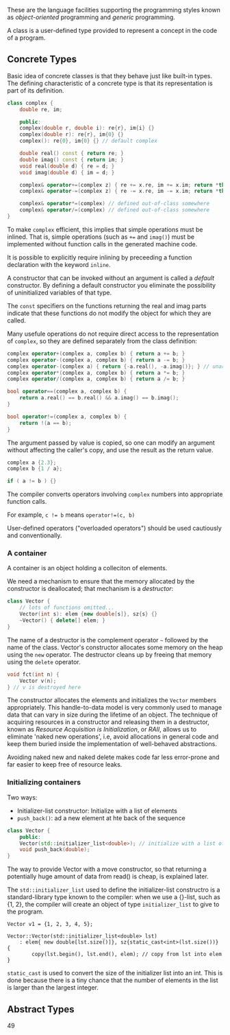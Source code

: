 These are the language facilities supporting the programming styles known as
_object-oriented_ programming and _generic_ programming.

A class is a user-defined type provided to represent a concept in the code of a
program.

## Concrete Types
Basic idea of concrete classes is that they behave just like built-in types. The
defining characteristic of a concrete type is that its representation is part of
its definition.

```cpp
class complex {
    double re, im;

    public:
    complex(double r, double i): re{r}, im{i} {}
    complex(double r): re{r}, im{0} {}
    complex(): re{0}, im{0} {} // default complex

    double real() const { return re; }
    double imag() const { return im; }
    void real(double d) { re = d; }
    void imag(double d) { im = d; }

    complex& operator+=(complex z) { re += x.re, im += x.im; return *this; }
    complex& operator-=(complex z) { re -= x.re, im -= x.im; return *this; }

    complex& operator*=(complex) // defined out-of-class somewhere
    complex& operator/=(complex) // defined out-of-class somewhere
}
```

To make `complex` efficient, this implies that simple operations must be
inlined. That is, simple operations (such as `+=` and `imag()`) must be
implemented without function calls in the generated machine code.

It is possible to explicitly require inlining by preceeding a function
declaration with the keyword `inline`.

A constructor that can be invoked without an argument is called a _default_
constructor. By defining a default constructor you eliminate the possibility of
uninitialized variables of that type.

The `const` specifiers on the functions returning the real and imag parts
indicate that these functions do not modify the object for which they are
called.

Many usefule operations do not require direct access to the representation of
`complex`, so they are defined separately from the class definition:

```cpp
complex operator+(complex a, complex b) { return a += b; }
complex operator-(complex a, complex b) { return a -= b; }
complex operator-(complex a) { return {-a.real(), -a.imag()}; } // unary minus
complex operator*(complex a, complex b) { return a *= b; }
complex operator/(complex a, complex b) { return a /= b; }

bool operator==(complex a, complex b) {
    return a.real() == b.real() && a.imag() == b.imag();
}

bool operator!=(complex a, complex b) {
    return !(a == b);
}
```

The argument passed by value is copied, so one can modify an argument without
affecting the caller's copy, and use the result as the return value.

```cpp
complex a {2.3};
complex b {1 / a};

if ( a != b ) {}
```

The compiler converts operators involving `complex` numbers into appropriate
function calls.

For example, `c != b` means `operator!=(c, b)`

User-defined operators ("overloaded operators") should be used cautiously and
conventionally.

### A container
A container is an object holding a colleciton of elements.

We need a mechanism to ensure that the memory allocated by the constructor is
deallocated; that mechanism is a _destructor_:

```cpp
class Vector {
    // lots of functions omitted...
    Vector(int s): elem {new double[s]}, sz{s} {}
    ~Vector() { delete[] elem; }
}
```

The name of a destructor is the complement operator `~` followed by the name of
the class. Vector's constructor allocates some memory on the heap using the
`new` operator. The destructor cleans up by freeing that memory using the
`delete` operator.

```cpp
void fct(int n) {
    Vector v(n);
} // v is destroyed here
```

The constructor allocates the elements and initializes the `Vector` members
appropriately. This handle-to-data model is very commonly used to manage data
that can vary in size during the lifetime of an object. The technique of
acquiring resources in a constructor and releasing them in a destructor, known
as _Resource Acquisition is Initialization_, or _RAII_, allows us to eliminate
'naked new operations', i.e, avoid allocations in general code and keep them
buried inside the implementation of well-behaved abstractions.

Avoiding naked new and naked delete makes code far less error-prone and far
easier to keep free of resource leaks.

### Initializing containers
Two ways:

- Initializer-list constructor: Initialize with a list of elements
- `push_back()`: ad a new element at hte back of the sequence

```cpp
class Vector {
    public:
    Vector(std::initializer_list<double>); // initialize with a list of doubles
    void push_back(double);
}
```
The way to provide Vector with a move constructor, so that returning a
potentially huge amount of data from read() is cheap, is explained later.

The `std::initializer_list` used to define the initializer-list constructro is a
standard-library type known to the compiler: when we use a {}-list, such as {1,
2}, the compiler will create an object of type `initializer_list` to give to the
program.

```dpp
Vector v1 = {1, 2, 3, 4, 5};

Vector::Vector(std::initializer_list<double> lst)
    : elem{ new double[lst.size()]}, sz{static_cast<int>(lst.size())} {
        copy(lst.begin(), lst.end(), elem); // copy from lst into elem
}

```
`static_cast` is used to convert the size of the initializer list into an int.
This is done because there is a tiny chance that the number of elements in the
list is larger than the largest integer.

## Abstract Types
49
